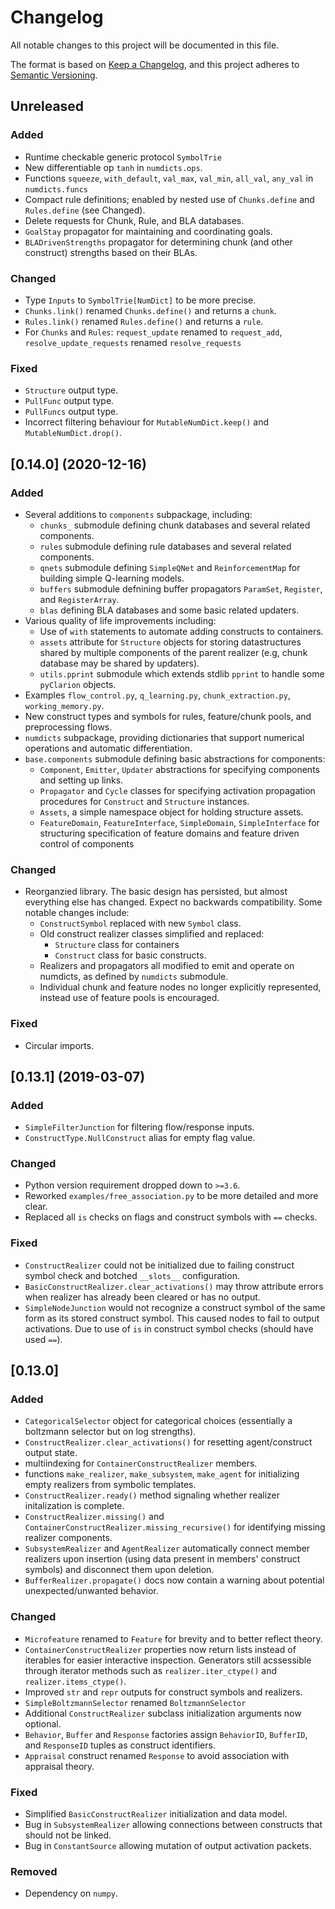 # Changelog
All notable changes to this project will be documented in this file.

The format is based on [Keep a Changelog](https://keepachangelog.com/en/1.0.0/),
and this project adheres to [Semantic Versioning](https://semver.org/spec/v2.0.0.html).

## Unreleased

### Added

- Runtime checkable generic protocol `SymbolTrie`
- New differentiable op `tanh` in `numdicts.ops`.
- Functions `squeeze`, `with_default`, `val_max`, `val_min`, `all_val`, `any_val` in `numdicts.funcs`
- Compact rule definitions; enabled by nested use of `Chunks.define` and 
`Rules.define` (see Changed).
- Delete requests for Chunk, Rule, and BLA databases.
- `GoalStay` propagator for maintaining and coordinating goals.
- `BLADrivenStrengths` propagator for determining chunk (and other construct) strengths based on their BLAs.

### Changed

- Type `Inputs` to `SymbolTrie[NumDict]` to be more precise.
- `Chunks.link()` renamed `Chunks.define()` and returns a `chunk`.
- `Rules.link()` renamed `Rules.define()` and returns a `rule`.
- For `Chunks` and `Rules`: `request_update` renamed to `request_add`, `resolve_update_requests` renamed `resolve_requests`

### Fixed

- `Structure` output type.
- `PullFunc` output type.
- `PullFuncs` output type.
- Incorrect filtering behaviour for `MutableNumDict.keep()` and `MutableNumDict.drop()`. 

## [0.14.0] (2020-12-16)

### Added

- Several additions to `components` subpackage, including:
    - `chunks_` submodule defining chunk databases and several related components.
    - `rules` submodule defining rule databases and several related components.
    - `qnets` submodule defining `SimpleQNet` and `ReinforcementMap` for building simple Q-learning models.
    - `buffers` submodule defnining buffer propagators `ParamSet`, `Register`, and `RegisterArray`.
    - `blas` defining BLA databases and some basic related updaters.
- Various quality of life improvements including:
    - Use of `with` statements to automate adding constructs to containers.
    - `assets` attribute for `Structure` objects for storing datastructures shared by multiple components of the parent realizer (e.g, chunk database may be shared by updaters).
    - `utils.pprint` submodule which extends stdlib `pprint` to handle some `pyClarion` objects.
- Examples `flow_control.py`, `q_learning.py`, `chunk_extraction.py`, `working_memory.py`.
- New construct types and symbols for rules, feature/chunk pools, and preprocessing flows.
- `numdicts` subpackage, providing dictionaries that support numerical operations and automatic differentiation.
- `base.components` submodule defining basic abstractions for components:
    - `Component`, `Emitter`, `Updater` abstractions for specifying components and setting up links.
    - `Propagator` and `Cycle` classes for specifying activation propagation procedures for `Construct` and `Structure` instances.
    - `Assets`, a simple namespace object for holding structure assets.
    - `FeatureDomain`, `FeatureInterface`, `SimpleDomain`, `SimpleInterface` for structuring specification of feature domains and feature driven control of components

### Changed

- Reorganzied library. The basic design has persisted, but almost everything else has changed. Expect no backwards compatibility. Some notable changes include:
    - `ConstructSymbol` replaced with new `Symbol` class.
    - Old construct realizer classes simplified and replaced: 
        - `Structure` class for containers
        - `Construct` class for basic constructs.
    - Realizers and propagators all modified to emit and operate on numdicts, as defined by `numdicts` submodule. 
    - Individual chunk and feature nodes no longer explicitly represented, instead use of feature pools is encouraged.

### Fixed 

- Circular imports.

## [0.13.1] (2019-03-07)

### Added

- `SimpleFilterJunction` for filtering flow/response inputs. 
- `ConstructType.NullConstruct` alias for empty flag value.

### Changed

- Python version requirement dropped down to `>=3.6`.
- Reworked `examples/free_association.py` to be more detailed and more clear.
- Replaced all `is` checks on flags and construct symbols with `==` checks.

### Fixed

- `ConstructRealizer` could not be initialized due to failing construct symbol check and botched `__slots__` configuration.
- `BasicConstructRealizer.clear_activations()` may throw attribute errors when realizer has already been cleared or has no output.
- `SimpleNodeJunction` would not recognize a construct symbol of the same form as its stored construct symbol. This caused nodes to fail to output activations. Due to use of `is` in construct symbol checks (should have used `==`).

## [0.13.0]

### Added

- `CategoricalSelector` object for categorical choices (essentially a boltzmann selector but on log strengths).
- `ConstructRealizer.clear_activations()` for resetting agent/construct output state.
- multiindexing for `ContainerConstructRealizer` members.
- functions `make_realizer`, `make_subsystem`, `make_agent` for initializing empty realizers from symbolic templates.
- `ConstructRealizer.ready()` method signaling whether realizer initalization is complete.
- `ConstructRealizer.missing()` and `ContainerConstructRealizer.missing_recursive()` for identifying missing realizer components.
- `SubsystemRealizer` and `AgentRealizer` automatically connect member realizers 
upon insertion (using data present in members' construct symbols) and disconnect
them upon deletion. 
- `BufferRealizer.propagate()` docs now contain a warning about potential unexpected/unwanted behavior.

### Changed

- `Microfeature` renamed to `Feature` for brevity and to better reflect theory.
- `ContainerConstructRealizer` properties now return lists instead of iterables for easier interactive inspection. Generators still acssessible through iterator methods such as `realizer.iter_ctype()` and `realizer.items_ctype()`.
- Improved `str` and `repr` outputs for construct symbols and realizers.
- `SimpleBoltzmannSelector` renamed `BoltzmannSelector`
- Additional `ConstructRealizer` subclass initialization arguments now optional.
- `Behavior`, `Buffer` and `Response` factories assign `BehaviorID`, 
`BufferID`, and `ResponseID` tuples as construct identifiers.
- `Appraisal` construct renamed `Response` to avoid association with appraisal theory.

### Fixed

- Simplified `BasicConstructRealizer` initialization and data model.
- Bug in `SubsystemRealizer` allowing connections between constructs that should 
not be linked.
- Bug in `ConstantSource` allowing mutation of output activation packets. 

### Removed

- Dependency on `numpy`.
